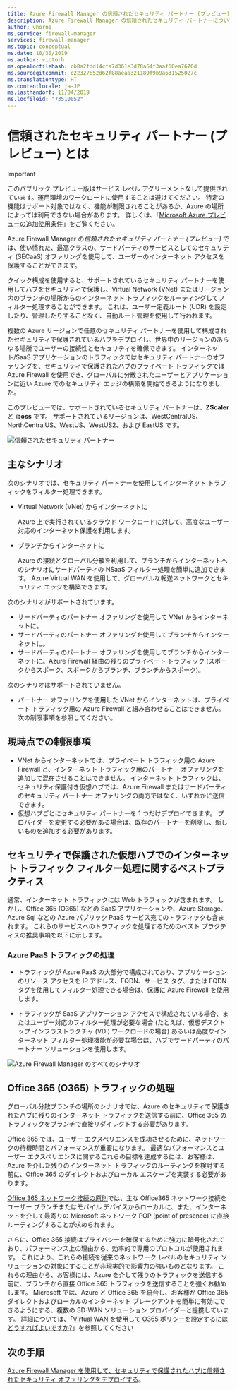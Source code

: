 ```yaml
---
title: Azure Firewall Manager の信頼されたセキュリティ パートナー (プレビュー) とは
description: Azure Firewall Manager の信頼されたセキュリティ パートナーについて学習する
author: vhorne
ms.service: firewall-manager
services: firewall-manager
ms.topic: conceptual
ms.date: 10/30/2019
ms.author: victorh
ms.openlocfilehash: cb8a2fdd14cfa7d361e3d78a64f3aaf60ea7676d
ms.sourcegitcommit: c22327552d62f88aeaa321189f9b9a631525027c
ms.translationtype: HT
ms.contentlocale: ja-JP
ms.lasthandoff: 11/04/2019
ms.locfileid: "73510052"
---
```

# <a name="what-are-trusted-security-partners-preview"></a>信頼されたセキュリティ パートナー (プレビュー) とは

> [!IMPORTANT]
> このパブリック プレビュー版はサービス レベル アグリーメントなしで提供されています。運用環境のワークロードに使用することは避けてください。 特定の機能はサポート対象ではなく、機能が制限されることがあるか、Azure の場所によっては利用できない場合があります。 詳しくは、「[Microsoft Azure プレビューの追加使用条件](https://azure.microsoft.com/support/legal/preview-supplemental-terms/)」をご覧ください。

Azure Firewall Manager の*信頼されたセキュリティ パートナー (プレビュー)* では、使い慣れた、最高クラスの、サードパーティのサービスとしてのセキュリティ (SECaaS) オファリングを使用して、ユーザーのインターネット アクセスを保護することができます。

クイック構成を使用すると、サポートされているセキュリティ パートナーを使用してハブをセキュリティで保護し、Virtual Network (VNet) またはリージョン内のブランチの場所からのインターネット トラフィックをルーティングしてフィルター処理することができます。 これは、ユーザー定義ルート (UDR) を設定したり、管理したりすることなく、自動ルート管理を使用して行われます。

複数の Azure リージョンで任意のセキュリティ パートナーを使用して構成されたセキュリティで保護されているハブをデプロイし、世界中のリージョンのあらゆる場所でユーザーの接続性とセキュリティを確保できます。 インターネット/SaaS アプリケーションのトラフィックではセキュリティ パートナーのオファリングを、セキュリティで保護されたハブのプライベート トラフィックでは Azure Firewall を使用でき、グローバルに分散されたユーザーとアプリケーションに近い Azure でのセキュリティ エッジの構築を開始できるようになりました。

このプレビューでは、サポートされているセキュリティ パートナーは、**ZScaler** と **iboss** です。 サポートされているリージョンは、WestCentralUS、NorthCentralUS、WestUS、WestUS2、および EastUS です。

![信頼されたセキュリティ パートナー](media/trusted-security-partners/trusted-security-partners.png)

## <a name="key-scenarios"></a>主なシナリオ

次のシナリオでは、セキュリティ パートナーを使用してインターネット トラフィックをフィルター処理できます。

- Virtual Network (VNet) からインターネットに

   Azure 上で実行されているクラウド ワークロードに対して、高度なユーザー対応のインターネット保護を利用します。

- ブランチからインターネットに

   Azure の接続とグローバル分散を利用して、ブランチからインターネットへのシナリオにサードパーティの NSaaS フィルター処理を簡単に追加できます。 Azure Virtual WAN を使用して、グローバルな転送ネットワークとセキュリティ エッジを構築できます。

次のシナリオがサポートされています。
-   サードパーティのパートナー オファリングを使用して VNet からインターネットに。
-   サードパーティのパートナー オファリングを使用してブランチからインターネットに。
-   サードパーティのパートナー オファリングを使用してブランチからインターネットに。Azure Firewall 経由の残りのプライベート トラフィック (スポークからスポーク、スポークからブランチ、ブランチからスポーク)。

次のシナリオはサポートされていません。

- パートナー オファリングを使用した VNet からインターネットは、プライベート トラフィック用の Azure Firewall と組み合わせることはできません。 次の制限事項を参照してください。

## <a name="current-limitations"></a>現時点での制限事項

- VNet からインターネットでは、プライベート トラフィック用の Azure Firewall と、インターネット トラフィック用のパートナー オファリングを追加して混在させることはできません。 インターネット トラフィックは、セキュリティ保護付き仮想ハブでは、Azure Firewall またはサードパーティのセキュリティ パートナー オファリングの両方ではなく、いずれかに送信できます。 
- 仮想ハブごとにセキュリティ パートナーを 1 つだけデプロイできます。 プロバイダーを変更する必要がある場合は、既存のパートナーを削除し、新しいものを追加する必要があります。

## <a name="best-practices-for-internet-traffic-filtering-in-secured-virtual-hubs"></a>セキュリティで保護された仮想ハブでのインターネット トラフィック フィルター処理に関するベストプラクティス

通常、インターネット トラフィックには Web トラフィックが含まれます。 しかし、Office 365 (O365) などの SaaS アプリケーションや、Azure Storage、Azure Sql などの Azure パブリック PaaS サービス宛てのトラフィックも含まれます。 これらのサービスへのトラフィックを処理するためのベスト プラクティスの推奨事項を以下に示します。

### <a name="handling-azure-paas-traffic"></a>Azure PaaS トラフィックの処理
 
- トラフィックが Azure PaaS の大部分で構成されており、アプリケーションのリソース アクセスを IP アドレス、FQDN、サービス タグ、または FQDN タグを使用してフィルター処理できる場合は、保護に Azure Firewall を使用します。

- トラフィックが SaaS アプリケーション アクセスで構成されている場合、またはユーザー対応のフィルター処理が必要な場合 (たとえば、仮想デスクトップ インフラストラクチャ (VDI) ワークロードの場合) あるいは高度なインターネット フィルター処理機能が必要な場合は、ハブでサードパーティのパートナー ソリューションを使用します。

![Azure Firewall Manager のすべてのシナリオ](media/trusted-security-partners/all-scenarios.png)

## <a name="handling-office-365-o365-traffic"></a>Office 365 (O365) トラフィックの処理

グローバル分散ブランチの場所のシナリオでは、Azure のセキュリティで保護されたハブに残りのインターネット トラフィックを送信する前に、Office 365 のトラフィックをブランチで直接リダイレクトする必要があります。

Office 365 では、ユーザー エクスペリエンスを成功させるために、ネットワークの待機時間とパフォーマンスが重要になります。 最適なパフォーマンスとユーザー エクスペリエンスに関するこれらの目標を達成するには、お客様は、Azure を介した残りのインターネット トラフィックのルーティングを検討する前に、Office 365 のダイレクトおよびローカル エスケープを実装する必要があります。

[Office 365 ネットワーク接続の原則](https://docs.microsoft.com/office365/enterprise/office-365-network-connectivity-principles)では、主な Office365 ネットワーク接続をユーザー ブランチまたはモバイル デバイスからローカルに、また、インターネットを介して最寄りの Microsoft ネットワーク POP (point of presence) に直接ルーティングすることが求められます。

さらに、Office 365 接続はプライバシーを確保するために強力に暗号化されており、パフォーマンス上の理由から、効率的で専用のプロトコルが使用されます。 これにより、これらの接続を従来のネットワーク レベルのセキュリティ ソリューションの対象にすることが非現実的で影響力の強いものとなります。 これらの理由から、お客様には、Azure を介して残りのトラフィックを送信する前に、ブランチから直接 Office 365 トラフィックを送信することを強くお勧めします。 Microsoft では、Azure と Office 365 を統合し、お客様が Office 365 ダイレクトおよびローカルのインターネット ブレークアウトを簡単に有効にできるようにする、複数の SD-WAN ソリューション プロバイダーと提携しています。 詳細については、「[Virtual WAN を使用して O365 ポリシーを設定するにはどうすればよいですか?](https://docs.microsoft.com/azure/virtual-wan/virtual-wan-office365-overview#how-do-i-set-my-o365-policies-via-virtual-wan)」を参照してください


## <a name="next-steps"></a>次の手順

[Azure Firewall Manager を使用して、セキュリティで保護されたハブに信頼されたセキュリティ オファリングをデプロイする](deploy-trusted-security-partner.md)。
